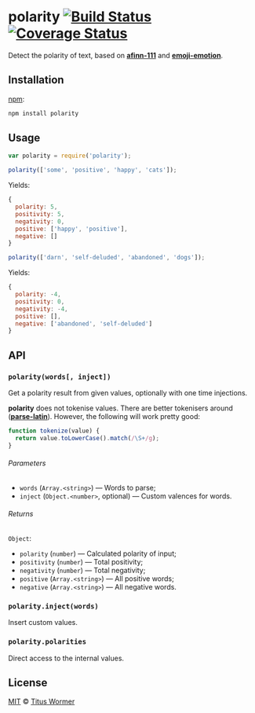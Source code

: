 # polarity [![Build Status][travpolarity]][travis] [![Coverage Status][codecov-badge]][codecov]

Detect the polarity of text, based on [**afinn-111**][afinn] and
[**emoji-emotion**][emoji].

## Installation

[npm][]:

```bash
npm install polarity
```

## Usage

```js
var polarity = require('polarity');

polarity(['some', 'positive', 'happy', 'cats']);
```

Yields:

```js
{
  polarity: 5,
  positivity: 5,
  negativity: 0,
  positive: ['happy', 'positive'],
  negative: []
}
```

```js
polarity(['darn', 'self-deluded', 'abandoned', 'dogs']);
```

Yields:

```js
{
  polarity: -4,
  positivity: 0,
  negativity: -4,
  positive: [],
  negative: ['abandoned', 'self-deluded']
}
```

## API

### `polarity(words[, inject])`

Get a polarity result from given values, optionally with one time injections.

**polarity** does not tokenise values.  There are better tokenisers around
([**parse-latin**][latin]).  However, the following will work pretty good:

```js
function tokenize(value) {
  return value.toLowerCase().match(/\S+/g);
}
```

###### Parameters

*   `words` (`Array.<string>`) — Words to parse;
*   `inject` (`Object.<number>`, optional) — Custom valences for words.

###### Returns

`Object`:

*   `polarity` (`number`) — Calculated polarity of input;
*   `positivity` (`number`) — Total positivity;
*   `negativity` (`number`) — Total negativity;
*   `positive` (`Array.<string>`) — All positive words;
*   `negative` (`Array.<string>`) — All negative words.

### `polarity.inject(words)`

Insert custom values.

### `polarity.polarities`

Direct access to the internal values.

## License

[MIT][license] © [Titus Wormer][author]

<!-- Definitions -->

[travpolarity]: https://img.shields.io/travis/wooorm/polarity.svg

[travis]: https://travis-ci.org/wooorm/polarity

[codecov-badge]: https://img.shields.io/codecov/c/github/wooorm/polarity.svg

[codecov]: https://codecov.io/github/wooorm/polarity

[npm]: https://docs.npmjs.com/cli/install

[license]: LICENSE

[author]: http://wooorm.com

[afinn]: https://github.com/wooorm/afinn-111

[emoji]: https://github.com/wooorm/emoji-emotion

[latin]: https://github.com/wooorm/parse-latin
